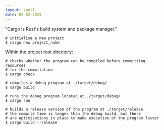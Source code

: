 ```yaml
---
layout: spell
date: 09-02-2025
---
```


"Cargo is Rust's build system and package manager."

```shell
# initialise a new project
$ cargo new project_name
```

Within the project root directory:

```shell
# checks whether the program can be compiled before committing resources
# for the compilation
$ cargo check

# compiles a debug program at ./target/debug/
$ cargo build

# runs the debug program located at ./target/debug/
$ cargo run

# builds a release version of the program at ./target/release
# the compile time is longer than the debug build, but there
# are optimisations in place to make execution of the program faster
$ cargo build --release
```
